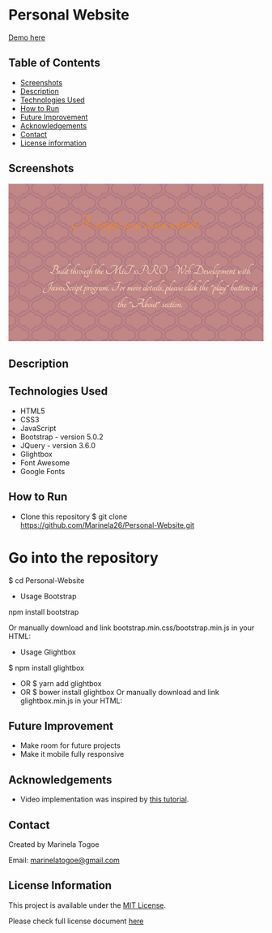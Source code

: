 # Personal Website

<a href="https://marinela26.github.io/Personal-Website/#HOME">Demo here</a>

## Table of Contents
* [Screenshots](#screenshots)
* [Description](#description)
* [Technologies Used](#technologies-used)
* [How to Run](#how-to-run)
* [Future Improvement](#future-improvement)
* [Acknowledgements](#acknowledgements)
* [Contact](#contact)
* [License information](#license-information)


## Screenshots

<img src="website.png" alt="PacMan" width="#" height="#">

## Description


## Technologies Used
- HTML5
- CSS3
- JavaScript
- Bootstrap - version 5.0.2
- JQuery - version 3.6.0
- Glightbox
- Font Awesome
- Google Fonts

## How to Run

* Clone this repository
$ git clone https://github.com/Marinela26/Personal-Website.git

# Go into the repository
$ cd Personal-Website

* Usage Bootstrap

npm install bootstrap

Or manually download and link bootstrap.min.css/bootstrap.min.js in your HTML:

<!-- CSS only -->
<link href="https://cdn.jsdelivr.net/npm/bootstrap@5.0.2/dist/css/bootstrap.min.css" rel="stylesheet" integrity="sha384-EVSTQN3/azprG1Anm3QDgpJLIm9Nao0Yz1ztcQTwFspd3yD65VohhpuuCOmLASjC" crossorigin="anonymous">
<!-- JavaScript Bundle with Popper -->
<script src="https://cdn.jsdelivr.net/npm/bootstrap@5.0.2/dist/js/bootstrap.bundle.min.js" integrity="sha384-MrcW6ZMFYlzcLA8Nl+NtUVF0sA7MsXsP1UyJoMp4YLEuNSfAP+JcXn/tWtIaxVXM" crossorigin="anonymous"></script>

* Usage Glightbox

$ npm install glightbox
* OR
$ yarn add glightbox
* OR
$ bower install glightbox
Or manually download and link glightbox.min.js in your HTML:

<link rel="stylesheet" href="dist/css/glightbox.css" />
<script src="dist/js/glightbox.min.js"></script>

<!-- USING A CDN -->

<link rel="stylesheet" href="https://cdn.jsdelivr.net/npm/glightbox/dist/css/glightbox.min.css" />
<script src="https://cdn.jsdelivr.net/gh/mcstudios/glightbox/dist/js/glightbox.min.js"></script>

<script type="text/javascript">
  const lightbox = GLightbox({ ...options });
</script>

<!-- USING ES MODULES -->

<script type="module">
  import 'https://cdn.jsdelivr.net/gh/mcstudios/glightbox/dist/js/glightbox.min.js';

  const lightbox = GLightbox({ ...options });
</script>


## Future Improvement

- Make room for future projects
- Make it mobile fully responsive


## Acknowledgements

- Video implementation was inspired by [this tutorial](https://www.youtube.com/watch?v=iJKCj8uAHz8&t=4316s).


## Contact
Created by Marinela Togoe

Email: marinelatogoe@gmail.com


 ## License Information
 
This project is available under the [MIT License](). 

Please check full license document <a href="https://github.com/Marinela26/Personal-Website/blob/main/LICENSE">here</a>




